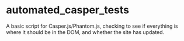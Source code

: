 # automated_casper_tests
A basic script for Casper.js/Phantom.js, checking to see if everything is where it should be in the DOM, and whether the site has updated.
